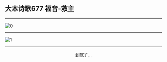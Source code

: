 
## 大本诗歌677 福音-救主
        
<div id="aplayer0"></div>

---

<img alt="0" data-original="/data/d0672/0.png">

---

<img alt="1" data-original="/data/d0672/1.png">

---

<p style="text-align: center">到底了...</p>

<script src="/js/dist-view.js"></script>

<script>
MAIN.id = 'd0672';
        
const ap0 = new APlayer({
    container: document.getElementById('aplayer0'),
    volume: 1,
    loop: 'none',
    preload: 'none',
    audio: [{
        name: '大本诗歌677.mp3',
        artist: '大本诗歌',
        url: 'https://res.wx.qq.com/voice/getvoice?mediaid=MzI0NTk3MDM5M18yMjQ3NDk2MTcw',
        cover: '/favicon'
    }]
});
</script>
